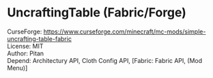 # UncraftingTable (Fabric/Forge)

CurseForge: https://www.curseforge.com/minecraft/mc-mods/simple-uncrafting-table-fabric
<br />
License: MIT
<br />
Author: Pitan
<br />
Depend: Architectury API, Cloth Config API, [Fabric: Fabric API, (Mod Menu)]
<br />
